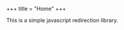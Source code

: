 +++
title = "Home"
+++

This is a simple javascript redirection library.

<div name="manualRedirectionDiv"/>

<script type="text/javascript">
{
  // - https://yaahi.github.io/?d=mw&e=2 redirects to https://github.com/sanskrit-lexicon/csl-ldev/blob/main/v02/mw/2.txt
  let editPage = module_main.default.query.getParam("e");
  if (editPage) {
    let dict = module_main.default.query.getParam("d");
    module_main.default.redirectToPage(`https://github.com/sanskrit-lexicon/csl-ldev/blob/main/v02/${dict}/${editPage}`);
  }

}

{
  // https://yaahi.github.io/?cp=0001-a&d=MW72 redirects to https://www.sanskrit-lexicon.uni-koeln.de/scans/csl-apidev/servepdf.php?dict=MW72&page=0001-a?debugInfo=
  let colognePage = module_main.default.query.getParam("cp");
  if (colognePage) {
    let dict = module_main.default.query.getParam("d");
    module_main.default.redirectToPage(`https://www.sanskrit-lexicon.uni-koeln.de/scans/csl-apidev/servepdf.php?dict=${dict}&page=${colognePage}`);
  }
}
</script>